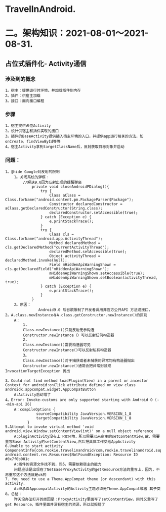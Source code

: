 # TravelInAndroid.
# 二。架构知识：2021-08-01～2021-08-31.

## 占位式插件化- Activity通信
### 涉及到的概念
    1。宿主：提供运行时环境，并加载插件到内存
    2。插件：供宿主加载
    3。接口：面向接口编程
### 步骤
    1。宿主提供占位Activity
    2。设计供宿主和插件实现的接口
    3。插件的BaseActivity提供插入宿主环境的入口，并提供app运行相关的方法，如onCreate，findViewById等等
    4。宿主Activity拿到targetClassName后，反射获取目标对象并启动
### 问题：
    1。@hide Google对反射的限制
        1。关闭系统的弹框：
            //解决9.0因为反射出现的提醒弹窗
                private void closeAndroidPDialog(){
                    try {
                        Class aClass = Class.forName("android.content.pm.PackageParser$Package");
                        Constructor declaredConstructor = aClass.getDeclaredConstructor(String.class);
                        declaredConstructor.setAccessible(true);
                    } catch (Exception e) {
                        e.printStackTrace();
                    }
                    try {
                        Class cls = Class.forName("android.app.ActivityThread");
                        Method declaredMethod = cls.getDeclaredMethod("currentActivityThread");
                        declaredMethod.setAccessible(true);
                        Object activityThread = declaredMethod.invoke(null);
                        Field mHiddenApiWarningShown = cls.getDeclaredField("mHiddenApiWarningShown");
                        mHiddenApiWarningShown.setAccessible(true);
                        mHiddenApiWarningShown.setBoolean(activityThread, true);
                    } catch (Exception e) {
                        e.printStackTrace();
                    }
                }
        2。原因：
                   Android9.0 后谷歌限制了开发者调用非官方公开API 方法或接口，
    2。A.class.newInstance与A.class.getConstructor.newInstance()的区别
        A：
            1.
            Class.newInstance()只能反射无参构造
            Constructor.newInstance（）可以反射任何构造器
            2.
            Class.newInstance()需要构造器可见
            Constructor.newInstance()可以反射私有构造器
            3。
            Class.newInstance()对于捕获或者未捕获的异常均有构造器抛出
            Constructor.newInstance()通常会把异常封装成InvocationTargetException 抛出

    3。Could not find method loadPlugin(View) in a parent or ancestor Context for android:onClick attribute defined on view class androidx.appcompat.widget.AppCompatButton
        A:Activity启动错了
    4。Error: Invoke-customs are only supported starting with Android O (--min-api 26)
        A：compileOptions {
                  sourceCompatibility JavaVersion.VERSION_1_8
                  targetCompatibility JavaVersion.VERSION_1_8
              }
    5.Attempt to invoke virtual method 'void android.view.Window.setContentView(int)' on a null object reference
        A:pluginActivity没有上下文环境，所以需要以来宿主的setContentView,故，需要重写Base Activity的setContentView,然后把具体工作交给AppActivity
    6.Unable to start activity ComponentInfo{com.rookie.travelinandroid/com.rookie.travelinandroid.super_structure.plugin_netease.NetEaseProxyActivity}: android.content.res.Resources$NotFoundException: Resource ID #0x7f0b001c
        A:插件的资源文件找不到，同5，需要依赖宿主的能力
        问题应该是出现在了NetEaseProxyActivity的getResource方法的重写上，因为，不再重写这个方法就是ok的
    7. You need to use a Theme.AppCompat theme (or descendant) with this activity.
        A:继承自AppcompatActivity的Activity主题必须是Theme.AppCompat或者 其子类
    8。总结：
        昨天没办法打开的原因是：ProxyActivity里面写了setContentView，同时又重写了get Resource，插件里面并没有宿主的资源，所以就报错了